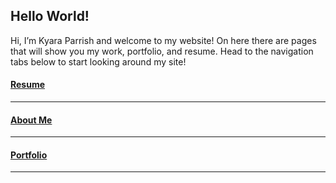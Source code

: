 ## Hello World!

Hi, I’m Kyara Parrish and welcome to my website! On here there are pages that will show you my work, portfolio, and resume. Head to the navigation tabs below to start looking around my site!


#### [Resume](resume.md)
------
#### [About Me](about.md)
------
#### [Portfolio](portfolio.md)
------

